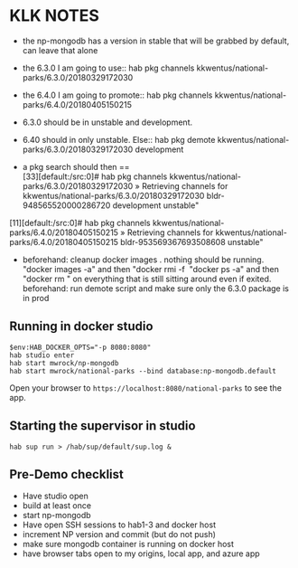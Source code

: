 # KLK NOTES
* the np-mongodb has a version in stable that will be grabbed by default, can leave that alone	

* the 6.3.0 I am going to use:: 	hab pkg channels kkwentus/national-parks/6.3.0/20180329172030

* the 6.4.0 I am going to promote:: 	hab pkg channels kkwentus/national-parks/6.4.0/20180405150215

* 6.3.0 should be in unstable and development.   

* 6.40 should in only unstable.  Else::  hab pkg demote kkwentus/national-parks/6.3.0/20180329172030 development

* a pkg search should then == 	
[33][default:/src:0]# hab pkg channels kkwentus/national-parks/6.3.0/20180329172030
» Retrieving channels for kkwentus/national-parks/6.3.0/20180329172030
bldr-948565520000286720
development
unstable"

[11][default:/src:0]# hab pkg channels kkwentus/national-parks/6.4.0/20180405150215
» Retrieving channels for kkwentus/national-parks/6.4.0/20180405150215
bldr-953569367693508608
unstable"

* beforehand:  cleanup docker images .  nothing should be running.   "docker images -a"  and then "docker rmi -f <image id>       "docker ps -a" and then "docker rm <id>" on everything that is still sitting around even if exited. 
beforehand: run demote script and make sure only the 6.3.0 package is in prod


## Running in docker studio

```
$env:HAB_DOCKER_OPTS="-p 8080:8080"
hab studio enter
hab start mwrock/np-mongodb
hab start mwrock/national-parks --bind database:np-mongodb.default
```

Open your browser to `https://localhost:8080/national-parks` to see the app.

## Starting the supervisor in studio
```
hab sup run > /hab/sup/default/sup.log &
```

## Pre-Demo checklist

* Have studio open
* build at least once
* start np-mongodb
* Have open SSH sessions to hab1-3 and docker host
* increment NP version and commit (but do not push)
* make sure mongodb container is running on docker host
* have browser tabs open to my origins, local app, and azure app
